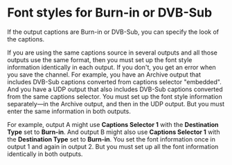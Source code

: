 # Font styles for Burn\-in or DVB\-Sub<a name="font-styles-for-burn-in"></a>

If the output captions are Burn\-in or DVB\-Sub, you can specify the look of the captions\.

If you are using the same captions source in several outputs and all those outputs use the same format, then you must set up the font style information identically in each output\. If you don't, you get an error when you save the channel\. For example, you have an Archive output that includes DVB\-Sub captions converted from captions selector "embedded"\. And you have a UDP output that also includes DVB\-Sub captions converted from the same captions selector\. You must set up the font style information separately—in the Archive output, and then in the UDP output\. But you must enter the same information in both outputs\. 

For example, output A might use **Captions Selector 1** with the **Destination Type** set to **Burn\-in**\. And output B might also use **Captions Selector 1** with the **Destination Type** set to **Burn\-in**\. You set the font information once in output 1 and again in output 2\. But you must set up all the font information identically in both outputs\.